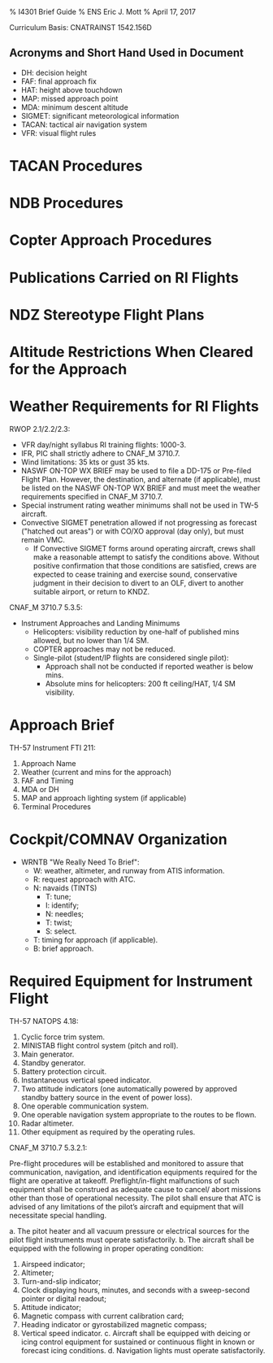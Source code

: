 % I4301 Brief Guide
% ENS Eric J. Mott
% April 17, 2017

Curriculum Basis: CNATRAINST 1542.156D

Acronyms and Short Hand Used in Document
----------------------------------------

- DH: decision height
- FAF: final approach fix
- HAT: height above touchdown
- MAP: missed approach point
- MDA: minimum descent altitude
- SIGMET: significant meteorological information
- TACAN: tactical air navigation system
- VFR: visual flight rules

TACAN Procedures
================

NDB Procedures
==============

Copter Approach Procedures
==========================

Publications Carried on RI Flights
==================================

NDZ Stereotype Flight Plans
===========================

Altitude Restrictions When Cleared for the Approach
===================================================

Weather Requirements for RI Flights
===================================

RWOP 2.1/2.2/2.3:

- VFR day/night syllabus RI training flights: 1000-3.
- IFR, PIC shall strictly adhere to CNAF_M 3710.7.
- Wind limitations: 35 kts or gust 35 kts.
- NASWF ON-TOP WX BRIEF may be used to file a DD-175 or Pre-filed Flight Plan.
  However, the destination, and alternate (if applicable), must be listed on the
  NASWF ON-TOP WX BRIEF and must meet the weather requirements specified in
  CNAF_M 3710.7.
- Special instrument rating weather minimums shall not be used in TW-5 aircraft.
- Convective SIGMET penetration allowed if not progressing as forecast ("hatched
  out areas") or with CO/XO approval (day only), but must remain VMC.
  - If Convective SIGMET forms around operating aircraft, crews shall make a
    reasonable attempt to satisfy the conditions above. Without positive
    confirmation that those conditions are satisfied, crews are expected to
    cease training and exercise sound, conservative judgment in their decision
    to divert to an OLF, divert to another suitable airport, or return to KNDZ.

CNAF_M 3710.7 5.3.5:

- Instrument Approaches and Landing Minimums
  - Helicopters: visibility reduction by one-half of published mins allowed, but
    no lower than 1/4 SM.
  - COPTER approaches may not be reduced.
  - Single-pilot (student/IP flights are considered single pilot):
    - Approach shall not be conducted if reported weather is below mins.
    - Absolute mins for helicopters: 200 ft ceiling/HAT, 1/4 SM visibility.

Approach Brief
==============

TH-57 Instrument FTI 211:

1. Approach Name
2. Weather (current and mins for the approach)
3. FAF and Timing
4. MDA or DH
5. MAP and approach lighting system (if applicable)
6. Terminal Procedures

Cockpit/COMNAV Organization
===========================

- WRNTB "We Really Need To Brief":
  - W: weather, altimeter, and runway from ATIS information.
  - R: request approach with ATC.
  - N: navaids (TINTS)
    - T: tune;
    - I: identify;
    - N: needles;
    - T: twist;
    - S: select.
  - T: timing for approach (if applicable).
  - B: brief approach.

Required Equipment for Instrument Flight
========================================

TH-57 NATOPS 4.18:

1. Cyclic force trim system.
2. MINISTAB flight control system (pitch and roll).
3. Main generator.
4. Standby generator.
5. Battery protection circuit.
6. Instantaneous vertical speed indicator.
7. Two attitude indicators (one automatically powered by approved standby
   battery source in the event of power loss).
8. One operable communication system.
9. One operable navigation system appropriate to the routes to be flown.
10. Radar altimeter.
11. Other equipment as required by the operating rules.


CNAF_M 3710.7 5.3.2.1:

Pre-flight procedures will be established and monitored to assure that
communication, navigation, and identification equipments required for the flight
are operative at takeoff. Preflight/in-flight malfunctions of such equipment
shall be construed as adequate cause to cancel/ abort missions other than those
of operational necessity. The pilot shall ensure that ATC is advised of any
limitations of the pilot’s aircraft and equipment that will necessitate special
handling.

a. The pitot heater and all vacuum pressure or electrical sources for the pilot
   flight instruments must operate satisfactorily.
b. The aircraft shall be equipped with the following in proper operating
   condition:
  1. Airspeed indicator;
  2. Altimeter;
  3. Turn-and-slip indicator;
  4. Clock displaying hours, minutes, and seconds with a sweep-second pointer
     or digital readout;
  5. Attitude indicator;
  6. Magnetic compass with current calibration card;
  7. Heading indicator or gyrostabilized magnetic compass;
  8. Vertical speed indicator.
c. Aircraft shall be equipped with deicing or icing control equipment for
   sustained or continuous flight in known or forecast icing conditions.
d. Navigation lights must operate satisfactorily.
